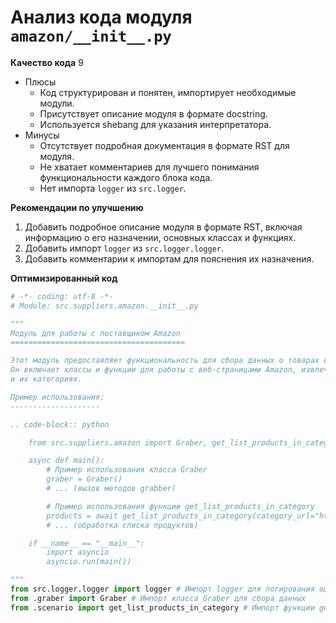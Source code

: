 # Анализ кода модуля `amazon/__init__.py`

**Качество кода**
9
- Плюсы
    - Код структурирован и понятен, импортирует необходимые модули.
    - Присутствует описание модуля в формате docstring.
    - Используется shebang для указания интерпретатора.
- Минусы
    - Отсутствует подробная документация в формате RST для модуля.
    - Не хватает комментариев для лучшего понимания функциональности каждого блока кода.
    - Нет импорта `logger` из `src.logger`.

**Рекомендации по улучшению**

1. Добавить подробное описание модуля в формате RST, включая информацию о его назначении, основных классах и функциях.
2. Добавить импорт `logger` из `src.logger.logger`.
3. Добавить комментарии к импортам для пояснения их назначения.

**Оптимизированный код**
```python
# -*- coding: utf-8 -*-
# Module: src.suppliers.amazon.__init__.py

"""
Модуль для работы с поставщиком Amazon
=======================================

Этот модуль предоставляет функциональность для сбора данных о товарах с сайта Amazon.
Он включает классы и функции для работы с веб-страницами Amazon, извлечения информации о продуктах
и их категориях.

Пример использования:
--------------------

.. code-block:: python

    from src.suppliers.amazon import Graber, get_list_products_in_category

    async def main():
        # Пример использования класса Graber
        graber = Graber()
        # ... (вызов методов grabber)

        # Пример использования функции get_list_products_in_category
        products = await get_list_products_in_category(category_url="https://www.amazon.com/some_category")
        # ... (обработка списка продуктов)

    if __name__ == "__main__":
        import asyncio
        asyncio.run(main())

"""
from src.logger.logger import logger # Импорт logger для логирования ошибок и отладки
from .graber import Graber # Импорт класса Graber для сбора данных
from .scenario import get_list_products_in_category # Импорт функции get_list_products_in_category для получения списка товаров в категории
```